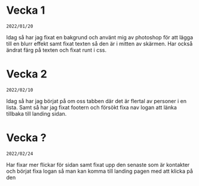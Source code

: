 # Vecka 1 
    2022/01/20

Idag så har jag fixat en bakgrund och använt mig av photoshop för att lägga till en blurr effekt samt fixat texten så den är i mitten av skärmen. Har också ändrat färg på texten och fixat runt i css. 

# Vecka 2 
    2022/02/10

Idag så har jag börjat på om oss tabben där det är flertal av personer i en lista. Samt så har jag fixat footern och försökt fixa nav logan att länka tillbaka till landing sidan.

# Vecka ? 
    2022/02/24

Har fixar mer flickar för sidan samt fixat upp den senaste som är kontakter och börjat fixa logan så man kan komma till landing pagen med att klicka på den